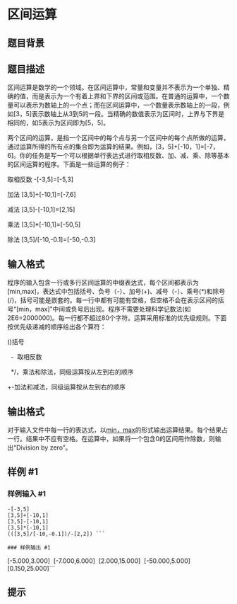 # 区间运算

## 题目背景



## 题目描述

区间运算是数学的一个领域。在区间运算中，常量和变量并不表示为一个单独、精确的值，而是表示为一个有着上界和下界的区间或范围。在普通的运算中，一个数量可以表示为数轴上的一个点；而在区间运算中，一个数量表示数轴上的一段，例如[3，5]表示数轴上从3到5的一段。当精确的数值表示为区间时，上界与下界是相同的，如5表示为区间即为[5，5]。 

两个区间的运算，是指一个区间中的每个点与另一个区间中的每个点所做的运算，通过运算所得的所有点的集合即为运算的结果。例如，[3，5]+[-10，1]=[-7，6]。你的任务是写一个可以根据单行表达式进行取相反数、加、减、乘、除等基本的区间运算的程序。下面是一些运算的例子： 

取相反数 -[-3,5]=[-5,3] 

加法 [3,5]+[-10,1]=[-7,6] 

减法 [3,5]-[-10,1]=[2,15] 

乘法 [3,5]\*[-10,1]=[-50,5] 

除法 [3,5]/[-10,-0.1]=[-50,-0.3]


## 输入格式

程序的输入包含一行或多行区间运算的中缀表达式，每个区间都表示为[min,max]，表达式中包括括号、负号（-）、加号(+)、减号（-）、乘号(\*)和除号(/)，括号可能是嵌套的。每一行中都有可能有空格，但空格不会在表示区间的括号“[min，max]"中间或负号后出现。程序不需要处理科学记数法(如2E6=2000000)。每一行都不超过80个字符。运算采用标准的优先级规则。下面按优先级递减的顺序给出各个算符：   

()括号 

  -  取相反数 

  \*/，乘法和除法，同级运算按从左到右的顺序     

+-加法和减法，同级运算按从左到右的顺序


## 输出格式

对于输入文件中每一行的表达式，以[min，max]( min≤max，均保留3位小数)的形式输出运算结果。每个结果占一行。结果中不应有空格。在运算中，如果将一个包含0的区间用作除数，则输出“Division by zero”。


## 样例 #1

### 样例输入 #1
```
-[-3,5] 
[3,5]+[-10,1] 
[3,5]-[-10,1] 
[3,5]*[-10,1] 
(([3,5]/[-10,-0.1])/-[2,2]) ```

### 样例输出 #1

```
[-5.000,3.000] 
[-7.000,6.000] 
[2.000,15.000] 
[-50.000,5.000] 
[0.150,25.000]```

## 提示


